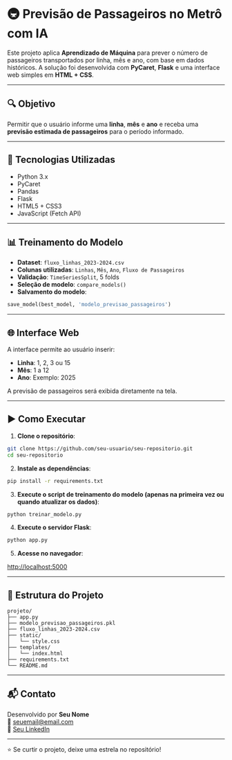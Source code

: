 
# 🚇 Previsão de Passageiros no Metrô com IA

Este projeto aplica **Aprendizado de Máquina** para prever o número de passageiros transportados por linha, mês e ano, com base em dados históricos. A solução foi desenvolvida com **PyCaret**, **Flask** e uma interface web simples em **HTML + CSS**.

---

## 🔍 Objetivo

Permitir que o usuário informe uma **linha**, **mês** e **ano** e receba uma **previsão estimada de passageiros** para o período informado.

---

## 🧠 Tecnologias Utilizadas

- Python 3.x  
- PyCaret  
- Pandas  
- Flask  
- HTML5 + CSS3  
- JavaScript (Fetch API)  

---

## 📊 Treinamento do Modelo

- **Dataset**: `fluxo_linhas_2023-2024.csv`  
- **Colunas utilizadas**: `Linhas`, `Mês`, `Ano`, `Fluxo de Passageiros`  
- **Validação**: `TimeSeriesSplit`, 5 folds  
- **Seleção de modelo**: `compare_models()`  
- **Salvamento do modelo**:
  
```python
save_model(best_model, 'modelo_previsao_passageiros')
```

---

## 🌐 Interface Web

A interface permite ao usuário inserir:

- **Linha**: 1, 2, 3 ou 15  
- **Mês**: 1 a 12  
- **Ano**: Exemplo: 2025  

A previsão de passageiros será exibida diretamente na tela.

---

## ▶️ Como Executar

1. **Clone o repositório**:

```bash
git clone https://github.com/seu-usuario/seu-repositorio.git
cd seu-repositorio
```

2. **Instale as dependências**:

```bash
pip install -r requirements.txt
```

3. **Execute o script de treinamento do modelo (apenas na primeira vez ou quando atualizar os dados)**:

```bash
python treinar_modelo.py
```

4. **Execute o servidor Flask**:

```bash
python app.py
```

5. **Acesse no navegador**:

[http://localhost:5000](http://localhost:5000)

---

## 📁 Estrutura do Projeto

```
projeto/
├── app.py
├── modelo_previsao_passageiros.pkl
├── fluxo_linhas_2023-2024.csv
├── static/
│   └── style.css
├── templates/
│   └── index.html
├── requirements.txt
└── README.md
```

---

## 📬 Contato

Desenvolvido por **Seu Nome**  
📧 seuemail@email.com  
🔗 [Seu LinkedIn](https://www.linkedin.com)

---

⭐ Se curtir o projeto, deixe uma estrela no repositório!
